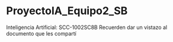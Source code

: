 # ProyectoIA_Equipo2_SB
Inteligencia Artificial: SCC-1002SC8B
Recuerden dar un vistazo al documento que les compartí
